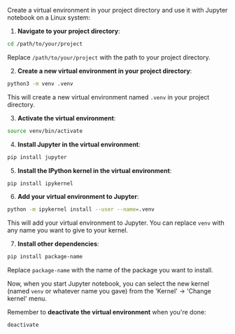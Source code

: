 Create a virtual environment in your project directory and use it with Jupyter notebook on a Linux system:

1. **Navigate to your project directory**:
```bash
cd /path/to/your/project
```
Replace `/path/to/your/project` with the path to your project directory.

2. **Create a new virtual environment in your project directory**:
```bash
python3 -m venv .venv
```
This will create a new virtual environment named `.venv` in your project directory.

3. **Activate the virtual environment**:
```bash
source venv/bin/activate
```

4. **Install Jupyter in the virtual environment**:
```bash
pip install jupyter
```

5. **Install the IPython kernel in the virtual environment**:
```bash
pip install ipykernel
```

6. **Add your virtual environment to Jupyter**:
```bash
python -m ipykernel install --user --name=.venv
```
This will add your virtual environment to Jupyter. You can replace `venv` with any name you want to give to your kernel.

7. **Install other dependencies**:
```bash
pip install package-name
```
Replace `package-name` with the name of the package you want to install.

Now, when you start Jupyter notebook, you can select the new kernel (named `venv` or whatever name you gave) from the 'Kernel' -> 'Change kernel' menu.

Remember to **deactivate the virtual environment** when you're done:
```bash
deactivate
```
